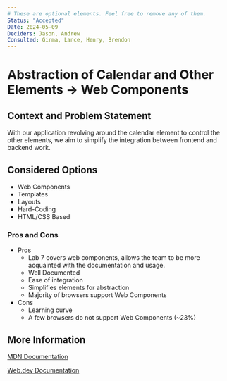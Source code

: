 ```yaml
---
# These are optional elements. Feel free to remove any of them.
Status: "Accepted"
Date: 2024-05-09 
Deciders: Jason, Andrew
Consulted: Girma, Lance, Henry, Brendon
---
```

# Abstraction of Calendar and Other Elements -> Web Components

## Context and Problem Statement

With our application revolving around the calendar element to control the other elements, we aim to simplify the integration 
between frontend and backend work. 

## Considered Options

* Web Components
* Templates
* Layouts
* Hard-Coding
* HTML/CSS Based

### Pros and Cons

* Pros
  * Lab 7 covers web components, allows the team to be more acquainted with the documentation and usage.
  * Well Documented
  * Ease of integration
  * Simplifies elements for abstraction
  * Majority of browsers support Web Components
* Cons
  * Learning curve
  * A few browsers do not support Web Components (~23%)


## More Information

[MDN Documentation](https://developer.mozilla.org/en-US/docs/Web/API/Web_components/Using_custom_elements#responding_to_attribute_changes)

[Web.dev Documentation](https://web.dev/articles/custom-elements-v1#history_and_browser_support)
